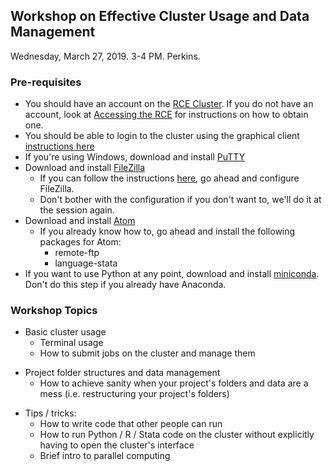 ## Workshop on Effective Cluster Usage and Data Management

Wednesday, March 27, 2019. 3-4 PM. Perkins.

### Pre-requisites

- You should have an account on the [RCE Cluster](https://rce-docs.hmdc.harvard.edu/). If you do not have an account, look at [Accessing the RCE](https://rce-docs.hmdc.harvard.edu/book/accessing-rce-0) for instructions on how to obtain one.
- You should be able to login to the cluster using the graphical client [instructions here](https://rce-docs.hmdc.harvard.edu/nx4)
- If you're using Windows, download and install [PuTTY](https://www.putty.org/)
- Download and install [FileZilla](https://rce-docs.hmdc.harvard.edu/book/installing-filezilla)
    + If you can follow the instructions [here](https://rce-docs.hmdc.harvard.edu/book/configuring-filezilla), go ahead and configure FileZilla.
    + Don't bother with the configuration if you don't want to, we'll do it at the session again.
- Download and install [Atom](https://atom.io/)
    + If you already know how to, go ahead and install the following packages for Atom:
        - remote-ftp
        - language-stata
- If you want to use Python at any point, download and install [miniconda](https://docs.conda.io/en/latest/miniconda.html). Don't do this step if you already have Anaconda.


### Workshop Topics

- Basic cluster usage
    + Terminal usage
    + How to submit jobs on the cluster and manage them
+ Project folder structures and data management
    + How to achieve sanity when your project's folders and data are a mess (i.e. restructuring your project's folders)
- Tips / tricks:
	+ How to write code that other people can run
    + How to run Python / R / Stata code on the cluster without explicitly having to open the cluster's interface
    + Brief intro to parallel computing
